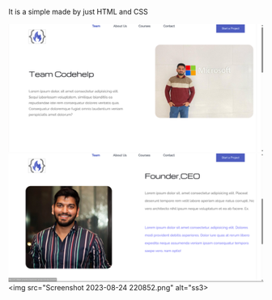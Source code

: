 It is a simple made by just HTML and CSS
<br>
<br>
<img src="Screenshot 2023-08-24 220736.png" alt="ss1">
<img src="Screenshot 2023-08-24 220807.png" alt="ss2">
<img src="Screenshot 2023-08-24 220852.png" alt="ss3>
